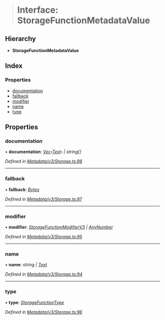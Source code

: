 > # Interface: StorageFunctionMetadataValue

## Hierarchy

* **StorageFunctionMetadataValue**

## Index

### Properties

* [documentation](_metadata_v3_storage_.storagefunctionmetadatavalue.md#documentation)
* [fallback](_metadata_v3_storage_.storagefunctionmetadatavalue.md#fallback)
* [modifier](_metadata_v3_storage_.storagefunctionmetadatavalue.md#modifier)
* [name](_metadata_v3_storage_.storagefunctionmetadatavalue.md#name)
* [type](_metadata_v3_storage_.storagefunctionmetadatavalue.md#type)

## Properties

###  documentation

• **documentation**: *[Vec](../classes/_codec_vec_.vec.md)‹[Text](../classes/_primitive_text_.text.md)› | string[]*

*Defined in [Metadata/v3/Storage.ts:98](https://github.com/polkadot-js/api/blob/a3b0dde/packages/types/src/Metadata/v3/Storage.ts#L98)*

___

###  fallback

• **fallback**: *[Bytes](../classes/_primitive_bytes_.bytes.md)*

*Defined in [Metadata/v3/Storage.ts:97](https://github.com/polkadot-js/api/blob/a3b0dde/packages/types/src/Metadata/v3/Storage.ts#L97)*

___

###  modifier

• **modifier**: *[StorageFunctionModifierV3](_interfaceregistry_.interfaceregistry.md#storagefunctionmodifierv3) | [AnyNumber](../modules/_types_.md#anynumber)*

*Defined in [Metadata/v3/Storage.ts:95](https://github.com/polkadot-js/api/blob/a3b0dde/packages/types/src/Metadata/v3/Storage.ts#L95)*

___

###  name

• **name**: *string | [Text](../classes/_primitive_text_.text.md)*

*Defined in [Metadata/v3/Storage.ts:94](https://github.com/polkadot-js/api/blob/a3b0dde/packages/types/src/Metadata/v3/Storage.ts#L94)*

___

###  type

• **type**: *[StorageFunctionType](../classes/_metadata_v3_storage_.storagefunctiontype.md)*

*Defined in [Metadata/v3/Storage.ts:96](https://github.com/polkadot-js/api/blob/a3b0dde/packages/types/src/Metadata/v3/Storage.ts#L96)*
